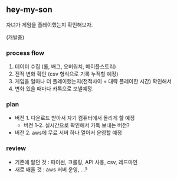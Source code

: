 ## hey-my-son
자녀가 게임을 플레이했는지 확인해보자.

(개발중)


### process flow
1. 데이터 수집 (롤, 배그, 오버워치, 메이플스토리)
2. 전적 변화 확인 (csv 형식으로 기록 누적할 예정)
3. 게임을 얼마나 더 플레이했는지(전적차이 + 대략 플레이한 시간) 확인해서
4. 변화 있을 때마다 카톡으로 보낼예정.
  
  
### plan
* 버전 1. 다운로드 받아서 자기 컴퓨터에서 돌리게 할 예정
  * 버전 1-2. 실시간으로 확인해서 카톡 보내는 버전?
* 버전 2. aws에 무료 서버 하나 열어서 운영할 예정
  
  
### review
* 기존에 알던 것 : 파이썬, 크롤링, API 사용, csv, 레드마인
* 새로 배울 것 : aws 서버 운영, ...?
